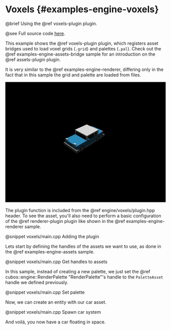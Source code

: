 # Voxels {#examples-engine-voxels}

@brief Using the @ref voxels-plugin plugin.

@see Full source code [here](https://github.com/GameDevTecnico/cubos/tree/main/engine/samples/voxels).

This example shows the @ref voxels-plugin plugin, which registers asset bridges used to load voxel grids (`.grid`) and palettes (`.pal`). Check out the @ref examples-engine-assets-bridge sample for an introduction on the @ref assets-plugin plugin.

It is very similar to the @ref examples-engine-renderer, differing only in the fact that in this sample the grid and palette are loaded from files.

![](voxels_output.png)

The plugin function is included from the @ref engine/voxels/plugin.hpp header.
To see the asset, you'll also need to perform a basic configuration of the @ref renderer-plugin plugin like shown in the @ref examples-engine-renderer sample.

@snippet voxels/main.cpp Adding the plugin

Lets start by defining the handles of the assets we want to use, as done in the @ref examples-engine-assets sample.

@snippet voxels/main.cpp Get handles to assets

In this sample, instead of creating a new palette, we just set the @ref cubos::engine::RenderPalette "RenderPalette"'s handle to the `PaletteAsset` handle we defined previously.

@snippet voxels/main.cpp Set palette

Now, we can create an entity with our car asset. 

@snippet voxels/main.cpp Spawn car system

And voilá, you now have a car floating in space.
